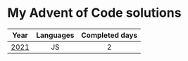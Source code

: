# My Advent of Code solutions

|    Year  | Languages |  Completed days  | 
|----------|:--------:|:-------------:|
| [2021](https://github.com/nikitapozdeev/programming-problems/tree/master/advent-of-code/2021) | JS | 2 |

